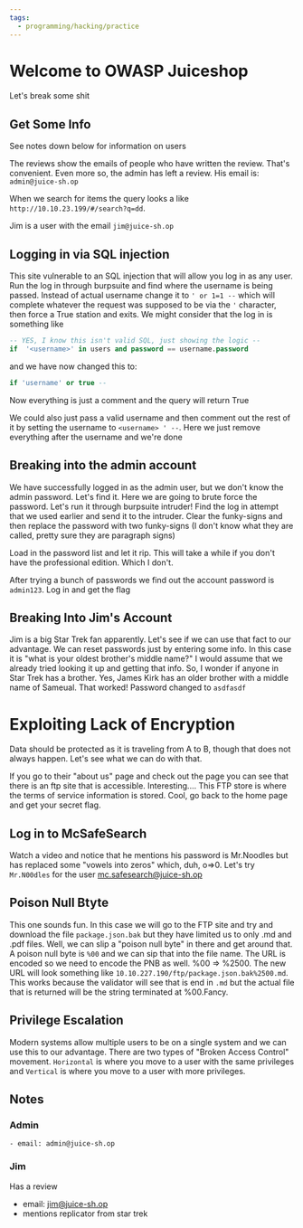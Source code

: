 ```yaml
---
tags:
  - programming/hacking/practice
---
```

# Welcome to OWASP Juiceshop 

Let's break some shit


## Get Some Info

See notes down below for information on users

The reviews show the emails of people who have written the review. That's convenient. Even more so, the admin has left a
review. His email is: `admin@juice-sh.op`

When we search for items the query looks a like `http://10.10.23.199/#/search?q=dd`.

Jim is a user with the email `jim@juice-sh.op`


## Logging in via SQL injection

This site vulnerable to an SQL injection that will allow you log in as any user. Run the log in through burpsuite and
find where the username is being passed. Instead of actual username change it to `' or 1=1 --` which will complete
whatever the request was supposed to be via the `'` character, then force a True station and exits. We might consider
that the log in is something like 

```sql
-- YES, I know this isn't valid SQL, just showing the logic --
if  '<username>' in users and password == username.password
```

and we have now changed this to:

```sql
if 'username' or true -- 
```

Now everything is just a comment and the query will return True

We could also just pass a valid username and then comment out the rest of it by setting the username to `<username> '
--`. Here we just remove everything after the username and we're done


## Breaking into the admin account

We have successfully logged in as the admin user, but we don't know the admin password. Let's find it. Here we are going
to brute force the password. Let's run it through burpsuite intruder! Find the log in attempt that we used earlier and
send it to the intruder. Clear the funky-signs and then replace the password with two funky-signs (I don't know what
they are called, pretty sure they are paragraph signs)

Load in the password list and let it rip. This will take a while if you don't have the professional edition. Which I
don't. 

After trying a bunch of passwords we find out the account password is `admin123`. Log in and get the flag


## Breaking Into Jim's Account

Jim is a big Star Trek fan apparently. Let's see if we can use that fact to our advantage. We can reset passwords just
by entering some info. In this case it is "what is your oldest brother's middle name?" I would assume that we already
tried looking it up and getting that info. So, I wonder if anyone in Star Trek has a brother. Yes, James Kirk has an
older brother with a middle name of Sameual. That worked! Password changed to `asdfasdf`

# Exploiting Lack of Encryption

Data should be protected as it is traveling from A to B, though that does not always happen. Let's see what we can do
with that.

If you go to their "about us" page and check out the page you can see that there is an ftp site that is accessible.
Interesting.... This FTP store is where the terms of service information is stored. Cool, go back to the home page and
get your secret flag.


## Log in to McSafeSearch

Watch a video and notice that he mentions his password is Mr.Noodles but has replaced some "vowels into zeros" which,
duh, o=>0. Let's try `Mr.N00dles` for the user mc.safesearch@juice-sh.op


## Poison Null Btyte

This one sounds fun. In this case we will go to the FTP site and try and download the file `package.json.bak` but they
have limited us to only .md and .pdf files. Well, we can slip a "poison null byte" in there and get around that. A
poison null byte is `%00` and we can sip that into the file name. The URL is encoded so we need to encode the PNB as
well. %00 => %2500. The new URL will look something like `10.10.227.190/ftp/package.json.bak%2500.md`. This works
because the validator will see that is end in `.md` but the actual file that is returned will be the string terminated
at %00.Fancy.


## Privilege Escalation

Modern systems allow multiple users to be on a single system and we can use this to our advantage. There are two types
of "Broken Access Control" movement. `Horizontal` is where you move to a user with the same privileges and `Vertical` is
where you move to a user with more privileges. 



## Notes

### Admin 

    - email: admin@juice-sh.op

### Jim

Has a review
 
 - email: jim@juice-sh.op
 - mentions replicator from star trek
